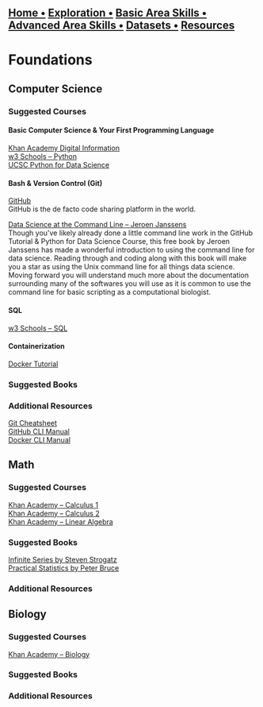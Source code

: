 ## [Home  •](/index.md) [Exploration  •](/exploration.md) [Basic Area Skills   •](/basicskills.md) [Advanced Area Skills   •](/advancedareaskills.md) [Datasets   •](/datasets.md) [Resources](/resources.md)

# Foundations

## Computer Science

### Suggested Courses

#### Basic Computer Science & Your First Programming Language
[Khan Academy Digital Information](https://www.khanacademy.org/computing/ap-computer-science-principles/x2d2f703b37b450a3:digital-information)<br>
[w3 Schools – Python](https://www.w3schools.com/python/default.asp)<br>
[UCSC Python for Data Science](https://www.edx.org/course/python-for-data-science-2?index=product&queryID=d4cc93fac2ec7c90994da2622706b831&position=1)<br>

#### Bash & Version Control (Git)

[GitHub](https://docs.github.com/en/get-started/quickstart)<br>
GitHub is the de facto code sharing platform in the world.

[Data Science at the Command Line – Jeroen Janssens](https://www.datascienceatthecommandline.com/2e/)<br>
Though you've likely already done a little command line work in the GitHub Tutorial & Python for Data Science Course, this free book by Jeroen Janssens has made a wonderful introduction to using the command line for data science. Reading through and coding along with this book will make you a star as using the Unix command line for all things data science. Moving forward you will understand much more about the documentation surrounding many of the softwares you will use as it is common to use the command line for basic scripting as a computational biologist.

#### SQL
[w3 Schools – SQL](https://www.w3schools.com/sql/default.asp) <br>

#### Containerization
[Docker Tutorial](https://docs.docker.com/get-started/#what-is-a-container-image) <br>

### Suggested Books

### Additional Resources
[Git Cheatsheet](https://training.github.com/downloads/github-git-cheat-sheet/)<br>
[GitHub CLI Manual](https://cli.github.com/manual/)<br>
[Docker CLI Manual](https://docs.docker.com/engine/reference/commandline/cli/)

## Math
### Suggested Courses
[Khan Academy – Calculus 1](https://www.khanacademy.org/math/calculus-1)<br>
[Khan Academy – Calculus 2](https://www.khanacademy.org/math/calculus-2)<br>
[Khan Academy – Linear Algebra](https://www.khanacademy.org/math/linear-algebra)<br>

### Suggested Books
[Infinite Series by Steven Strogatz](https://www.amazon.com/Infinite-Powers-Calculus-Reveals-Universe/dp/1328879984) <br>
[Practical Statistics by Peter Bruce](https://www.amazon.com/Practical-Statistics-Data-Scientists-Essential/dp/149207294X/ref=sr_1_1?crid=3SXDBQK5X9WD9&dchild=1&keywords=o%27reilly+statistics&qid=1625168985&sprefix=O%27reilly+Statistics%2Cstripbooks%2C134&sr=8-1) <br>

### Additional Resources



## Biology
### Suggested Courses
[Khan Academy – Biology](https://www.khanacademy.org/science/ap-biology)
### Suggested Books

### Additional Resources

